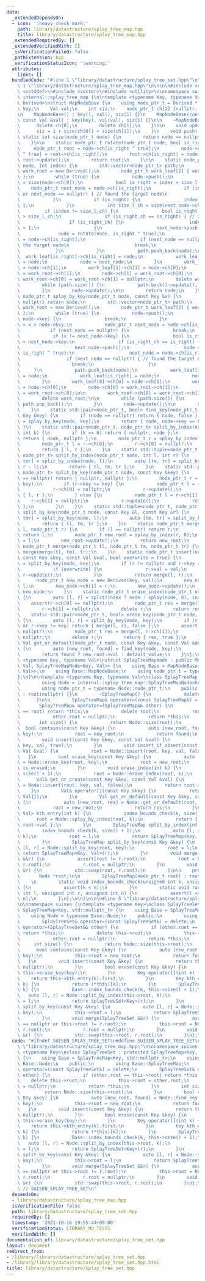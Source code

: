 ```yaml
---
data:
  _extendedDependsOn:
  - icon: ':heavy_check_mark:'
    path: library/datastructure/splay_tree_map.hpp
    title: library/datastructure/splay_tree_map.hpp
  _extendedRequiredBy: []
  _extendedVerifiedWith: []
  _isVerificationFailed: false
  _pathExtension: hpp
  _verificationStatusIcon: ':warning:'
  attributes:
    links: []
  bundledCode: "#line 1 \"library/datastructure/splay_tree_set.hpp\"\n\n\n\n#line\
    \ 1 \"library/datastructure/splay_tree_map.hpp\"\n\n\n\n#include <cassert>\n#include\
    \ <cstddef>\n#include <vector>\n#include <utility>\n\nnamespace suisen {\nnamespace\
    \ internal::splay_tree_map {\n\ntemplate <typename Key, typename Val, typename\
    \ Derived>\nstruct MapNodeBase {\n    using node_ptr_t = Derived *;\n\n    Key\
    \ key;\n    Val val;\n    int siz;\n    node_ptr_t ch[2] {nullptr, nullptr};\n\
    \n    MapNodeBase() : key(), val(), siz(1) {}\n    MapNodeBase(const Key &key,\
    \ const Val &val) : key(key), val(val), siz(1) {}\n\n    ~MapNodeBase() {\n  \
    \      delete ch[0];\n        delete ch[1];\n    }\n\n    void update() {\n  \
    \      siz = 1 + size(ch[0]) + size(ch[1]);\n    }\n    void push() {}\n\n   \
    \ static int size(node_ptr_t node) {\n        return node == nullptr ? 0 : node->siz;\n\
    \    }\n\n    static node_ptr_t rotate(node_ptr_t node, bool is_right) {\n   \
    \     node_ptr_t root = node->ch[is_right ^ true];\n        node->ch[is_right\
    \ ^ true] = root->ch[is_right];\n        root->ch[is_right] = node;\n        node->update(),\
    \ root->update();\n        return root;\n    }\n\n    static node_ptr_t splay_by_index(node_ptr_t\
    \ node, int index) {\n        std::vector<node_ptr_t> path;\n        node_ptr_t\
    \ work_root = new Derived();\n        node_ptr_t work_leaf[2] { work_root, work_root\
    \ };\n        while (true) {\n            node->push();\n            int size_l\
    \ = size(node->ch[0]);\n            bool is_right = index > size_l;\n        \
    \    node_ptr_t next_node = node->ch[is_right];\n            if (index == size_l\
    \ or next_node == nullptr) { // found the target node\n                break;\n\
    \            }\n            if (is_right) {\n                index -= size_l +\
    \ 1;\n            }\n            int size_l_ch = size(next_node->ch[0]);\n   \
    \         if (index != size_l_ch) {\n                bool is_right_ch = index\
    \ > size_l_ch;\n                if (is_right_ch == is_right) { // zig-zig\n  \
    \                  if (is_right_ch) {\n                        index -= size_l_ch\
    \ + 1;\n                    }\n                    next_node->push();\n      \
    \              node = rotate(node, is_right ^ true);\n                    next_node\
    \ = node->ch[is_right];\n                    if (next_node == nullptr) { // found\
    \ the target node\n                        break;\n                    }\n   \
    \             }\n            }\n            path.push_back(node);\n          \
    \  work_leaf[is_right]->ch[is_right] = node;\n            work_leaf[is_right]\
    \ = node;\n            node = next_node;\n        }\n        work_leaf[0]->ch[0]\
    \ = node->ch[1];\n        work_leaf[1]->ch[1] = node->ch[0];\n        node->ch[0]\
    \ = work_root->ch[1];\n        node->ch[1] = work_root->ch[0];\n    \n       \
    \ work_root->ch[0] = work_root->ch[1] = nullptr;\n        delete work_root;\n\n\
    \        while (path.size()) {\n            path.back()->update(), path.pop_back();\n\
    \        }\n        node->update();\n\n        return node;\n    }\n\n    static\
    \ node_ptr_t splay_by_key(node_ptr_t node, const Key &x) {\n        if (node ==\
    \ nullptr) return node;\n        std::vector<node_ptr_t> path;\n        node_ptr_t\
    \ work_root = new Derived();\n        node_ptr_t work_leaf[2] { work_root, work_root\
    \ };\n        while (true) {\n            node->push();\n            if (x ==\
    \ node->key) {\n                break;\n            }\n            bool is_right\
    \ = x > node->key;\n            node_ptr_t next_node = node->ch[is_right];\n \
    \           if (next_node == nullptr) {\n                break;\n            }\n\
    \            if (x != next_node->key) {\n                bool is_right_ch = x\
    \ > next_node->key;\n                if (is_right_ch == is_right) { // zig-zig\n\
    \                    next_node->push();\n                    node = rotate(node,\
    \ is_right ^ true);\n                    next_node = node->ch[is_right];\n   \
    \                 if (next_node == nullptr) { // found the target node\n     \
    \                   break;\n                    }\n                }\n       \
    \     }\n            path.push_back(node);\n            work_leaf[is_right]->ch[is_right]\
    \ = node;\n            work_leaf[is_right] = node;\n            node = next_node;\n\
    \        }\n        work_leaf[0]->ch[0] = node->ch[1];\n        work_leaf[1]->ch[1]\
    \ = node->ch[0];\n        node->ch[0] = work_root->ch[1];\n        node->ch[1]\
    \ = work_root->ch[0];\n\n        work_root->ch[0] = work_root->ch[1] = nullptr;\n\
    \        delete work_root;\n\n        while (path.size()) {\n            path.back()->update(),\
    \ path.pop_back();\n        }\n        node->update();\n\n        return node;\n\
    \    }\n    static std::pair<node_ptr_t, bool> find_key(node_ptr_t node, const\
    \ Key &key) {\n        if (node == nullptr) return { node, false };\n        node\
    \ = splay_by_key(node, key);\n        return { node, node->key == key };\n   \
    \ }\n    static std::pair<node_ptr_t, node_ptr_t> split_by_index(node_ptr_t node,\
    \ int k) {\n        if (k == 0) return { nullptr, node };\n        if (k == size(node))\
    \ return { node, nullptr };\n        node_ptr_t r = splay_by_index(node, k);\n\
    \        node_ptr_t l = r->ch[0];\n        r->ch[0] = nullptr;\n        r->update();\n\
    \        return { l, r };\n    }\n    static std::tuple<node_ptr_t, node_ptr_t,\
    \ node_ptr_t> split_by_index(node_ptr_t node, int l, int r) {\n        auto [tl,\
    \ tmr] = split_by_index(node, l);\n        auto [tm, tr] = split_by_index(tmr,\
    \ r - l);\n        return { tl, tm, tr };\n    }\n    static std::pair<node_ptr_t,\
    \ node_ptr_t> split_by_key(node_ptr_t node, const Key &key) {\n        if (node\
    \ == nullptr) return { nullptr, nullptr };\n        node_ptr_t r = splay_by_key(node,\
    \ key);\n        if (r->key >= key) {\n            node_ptr_t l = r->ch[0];\n\
    \            r->ch[0] = nullptr;\n            r->update();\n            return\
    \ { l, r };\n        } else {\n            node_ptr_t l = r->ch[1];\n        \
    \    r->ch[1] = nullptr;\n            r->update();\n            return { r, l\
    \ };\n        }\n    }\n    static std::tuple<node_ptr_t, node_ptr_t, node_ptr_t>\
    \ split_by_key(node_ptr_t node, const Key &l, const Key &r) {\n        auto [tl,\
    \ tmr] = split_by_key(node, l);\n        auto [tm, tr] = split_by_key(tmr, r);\n\
    \        return { tl, tm, tr };\n    }\n    static node_ptr_t merge(node_ptr_t\
    \ l, node_ptr_t r) {\n        if (l == nullptr) return r;\n        if (r == nullptr)\
    \ return l;\n        node_ptr_t new_root = splay_by_index(r, 0);\n        new_root->ch[0]\
    \ = l;\n        new_root->update();\n        return new_root;\n    }\n    static\
    \ node_ptr_t merge(node_ptr_t tl, node_ptr_t tm, node_ptr_t tr) {\n        return\
    \ merge(merge(tl, tm), tr);\n    }\n    static node_ptr_t insert(node_ptr_t node,\
    \ const Key &key, const Val &val, bool overwrite = true) {\n        auto [l, r]\
    \ = split_by_key(node, key);\n        if (r != nullptr and r->key == key) {\n\
    \            if (overwrite) {\n                r->val = val;\n               \
    \ r->update();\n            }\n            return merge(l, r);\n        }\n  \
    \      node_ptr_t new_node = new Derived(key, val);\n        new_node->ch[0] =\
    \ l;\n        new_node->ch[1] = r;\n        new_node->update();\n        return\
    \ new_node;\n    }\n    static node_ptr_t erase_index(node_ptr_t node, int index)\
    \ {\n        auto [l, r] = split(index ? node : splay(node, 0), index);\n    \
    \    assert(r->ch[0] == nullptr);\n        node_ptr_t res = merge(l, r->ch[1]);\n\
    \        r->ch[1] = nullptr;\n        delete r;\n        return res;\n    }\n\
    \    static std::pair<node_ptr_t, bool> erase_key(node_ptr_t node, const Key &key)\
    \ {\n        auto [l, r] = split_by_key(node, key);\n        if (r == nullptr\
    \ or r->key != key) return { merge(l, r), false };\n        assert(r->ch[0] ==\
    \ nullptr);\n        node_ptr_t res = merge(l, r->ch[1]);\n        r->ch[1] =\
    \ nullptr;\n        delete r;\n        return { res, true };\n    }\n    static\
    \ Val get_or_default(node_ptr_t node, const Key &key, const Val &default_value)\
    \ {\n        auto [new_root, found] = find_key(node, key);\n        node = new_root;\n\
    \        return found ? new_root->val : default_value;\n    }\n};\n\ntemplate\
    \ <typename Key, typename Val>\nstruct SplayTreeMapNode : public MapNodeBase<Key,\
    \ Val, SplayTreeMapNode<Key, Val>> {\n    using Base = MapNodeBase<Key, Val, SplayTreeMapNode<Key,\
    \ Val>>;\n    using Base::MapNodeBase;\n    using node_ptr_t = typename Base::node_ptr_t;\n\
    };\n}\n\ntemplate <typename Key, typename Val>\nclass SplayTreeMap {\n    protected:\n\
    \        using Node = internal::splay_tree_map::SplayTreeMapNode<Key, Val>;\n\
    \        using node_ptr_t = typename Node::node_ptr_t;\n    public:\n        SplayTreeMap()\
    \ : root(nullptr) {}\n        ~SplayTreeMap() {\n            delete root;\n  \
    \      }\n\n        SplayTreeMap& operator=(const SplayTreeMap&) = delete;\n \
    \       SplayTreeMap& operator=(SplayTreeMap&& other) {\n            if (other.root\
    \ == root) return *this;\n            delete root;\n            root = other.root;\n\
    \            other.root = nullptr;\n            return *this;\n        }\n\n \
    \       int size() {\n            return Node::size(root);\n        }\n      \
    \  bool contains(const Key &key) {\n            auto [new_root, found] = Node::find_key(root,\
    \ key);\n            root = new_root;\n            return found;\n        }\n\
    \        void insert(const Key &key, const Val &val) {\n            root = Node::insert(root,\
    \ key, val, true);\n        }\n        void insert_if_absent(const Key &key, const\
    \ Val &val) {\n            root = Node::insert(root, key, val, false);\n     \
    \   }\n        bool erase_key(const Key &key) {\n            auto [new_root, is_erased]\
    \ = Node::erase_key(root, key);\n            root = new_root;\n            return\
    \ is_erased;\n        }\n        void erase_index(int k) {\n            index_bounds_check(k,\
    \ size() + 1);\n            root = Node::erase_index(root, k);\n        }\n  \
    \      Val& get_or_create(const Key &key, const Val &val) {\n            root\
    \ = Node::insert(root, key, val, false);\n            return root->val;\n    \
    \    }\n        Val& operator[](const Key &key) {\n            return get_or_create(key,\
    \ Val{});\n        }\n        Val get_or_default(const Key &key, const Val &default_value)\
    \ {\n            auto [new_root, res] = Node::get_or_default(root, key, default_value);\n\
    \            root = new_root;\n            return res;\n        }\n        std::pair<Key,\
    \ Val> kth_entry(int k) {\n            index_bounds_check(k, size());\n      \
    \      root = Node::splay_by_index(root, k);\n            return { root->key,\
    \ root->val };\n        }\n        SplayTreeMap split_by_index(int k) {\n    \
    \        index_bounds_check(k, size() + 1);\n            auto [l, r] = Node::split_by_index(root,\
    \ k);\n            root = l;\n            return SplayTreeMap<Key, Val>(r);\n\
    \        }\n        SplayTreeMap split_by_key(const Key &key) {\n            auto\
    \ [l, r] = Node::split_by_key(root, key);\n            root = l;\n           \
    \ return SplayTreeMap<Key, Val>(r);\n        }\n        void merge(SplayTreeMap\
    \ &&r) {\n            assert(root != r.root);\n            root = Node::merge(root,\
    \ r.root);\n            r.root = nullptr;\n        }\n        void swap(SplayTreeMap\
    \ &r) {\n            std::swap(root, r.root);\n        }\n\n    protected:\n \
    \       Node *root;\n\n        SplayTreeMap(node_ptr_t root) : root(root) {}\n\
    \    \n        static void index_bounds_check(unsigned int k, unsigned int n)\
    \ {\n            assert(k < n);\n        }\n        static void range_bounds_check(unsigned\
    \ int l, unsigned int r, unsigned int n) {\n            assert(l <= r and r <=\
    \ n);\n        }\n};\n\n}\n\n\n#line 5 \"library/datastructure/splay_tree_set.hpp\"\
    \n\nnamespace suisen {\ntemplate <typename Key>\nclass SplayTreeSet : protected\
    \ SplayTreeMap<Key, std::nullptr_t> {\n    using Base = SplayTreeMap<Key, std::nullptr_t>;\n\
    \    using Node = typename Base::Node;\n    public:\n        using Base::SplayTreeMap;\n\
    \        SplayTreeSet& operator=(const SplayTreeSet&) = delete;\n        SplayTreeSet&\
    \ operator=(SplayTreeSet&& other) {\n            if (other.root == this->root)\
    \ return *this;\n            delete this->root;\n            this->root = other.root;\n\
    \            other.root = nullptr;\n            return *this;\n        }\n   \
    \     int size() {\n            return Node::size(this->root);\n        }\n  \
    \      bool contains(const Key &key) {\n            auto [new_root, found] = Node::find_key(this->root,\
    \ key);\n            this->root = new_root;\n            return found;\n     \
    \   }\n        void insert(const Key &key) {\n            return this->insert_if_absent(key,\
    \ nullptr);\n        }\n        bool erase(const Key &key) {\n            return\
    \ this->erase_key(key);\n        }\n        Key operator[](int k) {\n        \
    \    return this->kth_entry(k).first;\n        }\n        Key kth_element(int\
    \ k) {\n            return (*this)[k];\n        }\n        SplayTreeSet split_by_index(int\
    \ k) {\n            Base::index_bounds_check(k, this->size() + 1);\n         \
    \   auto [l, r] = Node::split_by_index(this->root, k);\n            this->root\
    \ = l;\n            return SplayTreeSet<Key>(r);\n        }\n        SplayTreeSet\
    \ split_by_key(const Key &key) {\n            auto [l, r] = Node::split_by_key(this->root,\
    \ key);\n            this->root = l;\n            return SplayTreeSet<Key>(r);\n\
    \        }\n        void merge(SplayTreeSet &&r) {\n            assert(this->root\
    \ == nullptr or this->root != r.root);\n            this->root = Node::merge(this->root,\
    \ r.root);\n            r.root = nullptr;\n        }\n        void swap(SplayTreeSet\
    \ &r) {\n            std::swap(this->root, r.root);\n        }\n};\n};\n\n\n"
  code: "#ifndef SUISEN_SPLAY_TREE_SET\n#define SUISEN_SPLAY_TREE_SET\n\n#include\
    \ \"library/datastructure/splay_tree_map.hpp\"\n\nnamespace suisen {\ntemplate\
    \ <typename Key>\nclass SplayTreeSet : protected SplayTreeMap<Key, std::nullptr_t>\
    \ {\n    using Base = SplayTreeMap<Key, std::nullptr_t>;\n    using Node = typename\
    \ Base::Node;\n    public:\n        using Base::SplayTreeMap;\n        SplayTreeSet&\
    \ operator=(const SplayTreeSet&) = delete;\n        SplayTreeSet& operator=(SplayTreeSet&&\
    \ other) {\n            if (other.root == this->root) return *this;\n        \
    \    delete this->root;\n            this->root = other.root;\n            other.root\
    \ = nullptr;\n            return *this;\n        }\n        int size() {\n   \
    \         return Node::size(this->root);\n        }\n        bool contains(const\
    \ Key &key) {\n            auto [new_root, found] = Node::find_key(this->root,\
    \ key);\n            this->root = new_root;\n            return found;\n     \
    \   }\n        void insert(const Key &key) {\n            return this->insert_if_absent(key,\
    \ nullptr);\n        }\n        bool erase(const Key &key) {\n            return\
    \ this->erase_key(key);\n        }\n        Key operator[](int k) {\n        \
    \    return this->kth_entry(k).first;\n        }\n        Key kth_element(int\
    \ k) {\n            return (*this)[k];\n        }\n        SplayTreeSet split_by_index(int\
    \ k) {\n            Base::index_bounds_check(k, this->size() + 1);\n         \
    \   auto [l, r] = Node::split_by_index(this->root, k);\n            this->root\
    \ = l;\n            return SplayTreeSet<Key>(r);\n        }\n        SplayTreeSet\
    \ split_by_key(const Key &key) {\n            auto [l, r] = Node::split_by_key(this->root,\
    \ key);\n            this->root = l;\n            return SplayTreeSet<Key>(r);\n\
    \        }\n        void merge(SplayTreeSet &&r) {\n            assert(this->root\
    \ == nullptr or this->root != r.root);\n            this->root = Node::merge(this->root,\
    \ r.root);\n            r.root = nullptr;\n        }\n        void swap(SplayTreeSet\
    \ &r) {\n            std::swap(this->root, r.root);\n        }\n};\n};\n\n#endif\
    \ // SUISEN_SPLAY_TREE_SET\n"
  dependsOn:
  - library/datastructure/splay_tree_map.hpp
  isVerificationFile: false
  path: library/datastructure/splay_tree_set.hpp
  requiredBy: []
  timestamp: '2021-10-16 19:55:44+09:00'
  verificationStatus: LIBRARY_NO_TESTS
  verifiedWith: []
documentation_of: library/datastructure/splay_tree_set.hpp
layout: document
redirect_from:
- /library/library/datastructure/splay_tree_set.hpp
- /library/library/datastructure/splay_tree_set.hpp.html
title: library/datastructure/splay_tree_set.hpp
---
```


